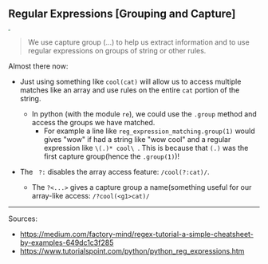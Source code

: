 <!--title="Regular Expressions [Grouping and Capture]"-->

## Regular Expressions [Grouping and Capture]

<img src="https://gifimage.net/wp-content/uploads/2017/10/capture-gif-7.gif" style="zoom:25%;" />

> We use capture group (...) to help us extract information and to use regular expressions on groups of string or other rules. 

Almost there now:

* Just using something like `cool(cat)` will allow us to access multiple matches like an array and use rules on the entire `cat` portion of the string.
  
  * In python (with the module `re`), we could use the `.group` method and access the groups we have matched.
    * For example a line like `reg_expression_matching.group(1)` would gives "wow" if had a string like "wow cool" and a regular expression like `\(.)* cool\ `. This is because that `(.)` was the first capture group(hence the `.group(1)`)!
  
* The ` ?:` disables the array access feature: `/cool(?:cat)/`.
  * The  `?<...>` gives a capture group a name(something useful for our array-like access: `/?cool(<g1>cat)/`
  
  
  

***

Sources:

* https://medium.com/factory-mind/regex-tutorial-a-simple-cheatsheet-by-examples-649dc1c3f285
* https://www.tutorialspoint.com/python/python_reg_expressions.htm